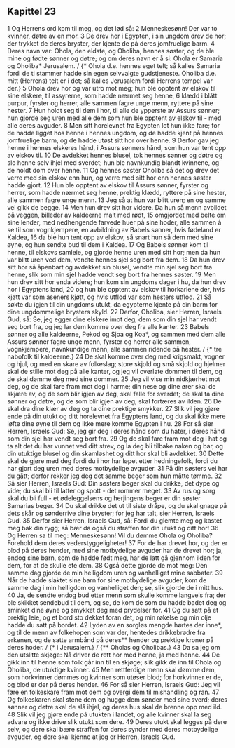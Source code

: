 ## Kapittel 23

1 Og Herrens ord kom til meg, og det lød så:
2 Menneskesønn! Der var to kvinner, døtre av en mor.
3 De drev hor i Egypten, i sin ungdom drev de hor; der trykket de deres bryster, der kjente de på deres jomfruelige barm.
4 Deres navn var: Ohola, den eldste, og Oholiba, hennes søster, og de ble mine og fødte sønner og døtre; og om deres navn er å si: Ohola er Samaria og Oholiba* Jerusalem. / {* Ohola d.e. hennes eget telt; så kalles Samaria fordi de ti stammer hadde sin egen selvvalgte gudstjeneste. Oholiba d.e. mitt (Herrens) telt er i det; så kalles Jerusalem fordi Herrens tempel var der.}
5 Ohola drev hor og var utro mot meg; hun ble opptent av elskov til sine elskere, til assyrerne, som hadde nærmet seg henne,
6 klædd i blått purpur, fyrster og herrer, alle sammen fagre unge menn, ryttere på sine hester.
7 Hun holdt seg til dem i hor, til alle de ypperste av Assurs sønner; hun gjorde seg uren med alle dem som hun ble opptent av elskov til - med alle deres avguder.
8 Men sitt horelevnet fra Egypten lot hun ikke fare; for de hadde ligget hos henne i hennes ungdom, og de hadde kjent på hennes jomfruelige barm, og de hadde utøst sitt hor over henne.
9 Derfor gav jeg henne i hennes elskeres hånd, i Assurs sønners hånd, som hun var tent opp av elskov til.
10 De avdekket hennes blusel, tok hennes sønner og døtre og slo henne selv ihjel med sverdet; hun ble navnkundig blandt kvinnene, og de holdt dom over henne.
11 Og hennes søster Oholiba så det og drev det verre med sin elskov enn hun, og verre med sitt hor enn hennes søster hadde gjort.
12 Hun ble opptent av elskov til Assurs sønner, fyrster og herrer, som hadde nærmet seg henne, prektig klædd, ryttere på sine hester, alle sammen fagre unge menn.
13 Jeg så at hun var blitt uren; en og samme vei gikk de begge.
14 Men hun drev sitt hor videre. Da hun så menn avbildet på veggen, billeder av kaldeerne malt med rødt,
15 omgjordet med belte om sine lender, med nedhengende farvede huer på sine hoder, alle sammen å se til som vognkjempere, en avbildning av Babels sønner, hvis fødeland er Kaldea,
16 da ble hun tent opp av elskov, så snart hun så dem med sine øyne, og hun sendte bud til dem i Kaldea.
17 Og Babels sønner kom til henne, til elskovs samleie, og gjorde henne uren med sitt hor; men da hun var blitt uren ved dem, vendte hennes sjel seg bort fra dem.
18 Da hun drev sitt hor så åpenbart og avdekket sin blusel, vendte min sjel seg bort fra henne, slik som min sjel hadde vendt seg bort fra hennes søster.
19 Men hun drev sitt hor enda videre; hun kom sin ungdoms dager i hu, da hun drev hor i Egyptens land,
20 og hun ble opptent av elskov til horkarlene der, hvis kjøtt var som aseners kjøtt, og hvis utflod var som hesters utflod.
21 Så søkte du igjen til din ungdoms utukt, da egypterne kjente på din barm for dine ungdommelige brysters skyld.
22 Derfor, Oholiba, sier Herren, Israels Gud, så: Se, jeg egger dine elskere imot deg, dem som din sjel har vendt seg bort fra, og jeg lar dem komme over deg fra alle kanter.
23 Babels sønner og alle kaldeerne, Pekod og Sjoa og Koa*, og sammen med dem alle Assurs sønner fagre unge menn, fyrster og herrer alle sammen, vognkjempere, navnkundige menn, alle sammen ridende på hester. / {* tre nabofolk til kaldeerne.}
24 De skal komme over deg med krigsmakt, vogner og hjul, og med en skare av folkeslag; store skjold og små skjold og hjelmer skal de stille mot deg på alle kanter, og jeg vil overlate dommen til dem, og de skal dømme deg med sine dommer.
25 Jeg vil vise min nidkjærhet mot deg, og de skal fare fram mot deg i harme; din nese og dine ører skal de skjære av, og de som blir igjen av deg, skal falle for sverdet; de skal ta dine sønner og døtre, og de som blir igjen av deg, skal fortæres av ilden.
26 De skal dra dine klær av deg og ta dine prektige smykker.
27 Slik vil jeg gjøre ende på din utukt og ditt horelevnet fra Egyptens land, og du skal ikke mere løfte dine øyne til dem og ikke mere komme Egypten i hu.
28 For så sier Herren, Israels Gud: Se, jeg gir deg i deres hånd som du hater, i deres hånd som din sjel har vendt seg bort fra.
29 Og de skal fare fram mot deg i hat og ta alt det du har vunnet ved ditt strev, og la deg bli tilbake naken og bar, og din utuktige blusel og din skamløshet og ditt hor skal bli avdekket.
30 Dette skal de gjøre med deg fordi du i hor har løpet etter hedningefolk, fordi du har gjort deg uren med deres motbydelige avguder.
31 På din søsters vei har du gått; derfor rekker jeg deg det samme beger som hun måtte tømme.
32 Så sier Herren, Israels Gud: Din søsters beger skal du drikke, det dype og vide; du skal bli til latter og spott - det rommer meget.
33 Av rus og sorg skal du bli full - et ødeleggelsens og herjingens beger er din søster Samarias beger.
34 Du skal drikke det ut til siste dråpe, og du skal gnage på dets skår og sønderrive dine bryster; for jeg har talt, sier Herren, Israels Gud.
35 Derfor sier Herren, Israels Gud, så: Fordi du glemte meg og kastet meg bak din rygg; så bær da også du straffen for din utukt og ditt hor!
36 Og Herren sa til meg: Menneskesønn! Vil du dømme Ohola og Oholiba? Forehold dem deres vederstyggeligheter!
37 For de har drevet hor, og der er blod på deres hender, med sine motbydelige avguder har de drevet hor; ja, endog sine barn, som de hadde født meg, har de latt gå gjennom ilden for dem, for at de skulle ete dem.
38 Også dette gjorde de mot meg: Den samme dag gjorde de min helligdom uren og vanhelliget mine sabbater.
39 Når de hadde slaktet sine barn for sine motbydelige avguder, kom de samme dag i min helligdom og vanhelliget den; se, slik gjorde de i mitt hus.
40 Ja, de sendte endog bud etter menn som skulle komme langveis fra; der ble skikket sendebud til dem, og se, de kom de som du hadde badet deg og sminket dine øyne og smykket deg med prydelser for.
41 Og du satt på et prektig leie, og et bord sto dekket foran det, og min røkelse og min olje hadde du satt på bordet.
42 Lyden av en sorgløs mengde hørtes der inne*, og til de menn av folkehopen som var der, hentedes drikkebrødre fra ørkenen, og de satte armbånd på deres** hender og prektige kroner på deres hoder. / {* i Jerusalem.} / {** Oholas og Oholibas.}
43 Da sa jeg om den utslitte skjøge: Nå driver de rett hor med henne, ja med henne.
44 De gikk inn til henne som folk går inn til en skjøge; slik gikk de inn til Ohola og Oholiba, de utuktige kvinner.
45 Men rettferdige menn skal dømme dem, som horkvinner dømmes og kvinner som utøser blod; for horkvinner er de, og blod er der på deres hender.
46 For så sier Herren, Israels Gud: Jeg vil føre en folkeskare fram mot dem og overgi dem til mishandling og ran.
47 Og folkeskaren skal stene dem og hugge dem sønder med sine sverd; deres sønner og døtre skal de slå ihjel, og deres hus skal de brenne opp med ild.
48 Slik vil jeg gjøre ende på utukten i landet, og alle kvinner skal la seg advare og ikke drive slik utukt som dere.
49 Deres utukt skal legges på dere selv, og dere skal bære straffen for deres synder med deres motbydelige avguder, og dere skal kjenne at jeg er Herren, Israels Gud.
